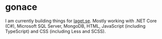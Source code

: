 # gonace
I am currently building things for [laget.se](https://www.laget.se). Mostly working with .NET Core (C#), Microsoft SQL Server, MongoDB, HTML, JavaScript (including TypeScript) and CSS (including Less and SCSS).
